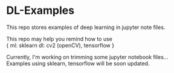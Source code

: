 # DL-Examples
This repo stores examples of deep learning in jupyter note files. 

This repo may help you remind how to use    
{
  ml: sklearn
  dl: cv2 (openCV), tensorflow
}

Currently, I'm working on trimming some jupyter notebook files...       
Examples using sklearn, tensorflow will be soon updated. 
